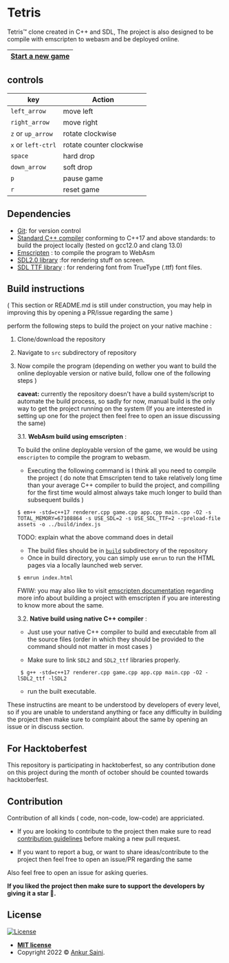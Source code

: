 # Tetris
Tetris™ clone created in C++ and SDL, The project is also designed to be compile with emscripten to webasm and be deployed online.

| [Start a new game](https://tetrisplusplus.netlify.app/) |
| --------------------------------------- |

## controls

| key                | Action                   |
|--------------------|--------------------------|
| `left_arrow`       | move left                |
| `right_arrow`      | move right               |
| `z` or `up_arrow`  | rotate clockwise         |
| `x` or `left-ctrl` | rotate counter clockwise |
| `space`            | hard drop                |
| `down_arrow`       | soft drop                |
| `p`                | pause game               |
| `r`                | reset game               |

## Dependencies

- [Git](https://git-scm.com): for version control
- [Standard C++ compiler](https://en.wikipedia.org/wiki/List_of_compilers#cite_ref-15) conforming to C++17 and above standards: to build the project locally (tested on gcc12.0 and clang 13.0)
- [Emscripten](https://emscripten.org) : to compile the program to WebAsm
- [SDL2.0 library](https://github.com/libsdl-org/SDL) :for rendering stuff on screen.
- [SDL TTF library](https://github.com/libsdl-org/SDL_ttf) : for rendering font from TrueType (.ttf) font files.

## Build instructions
( This section or README.md is still under construction, you may help in improving this by opening a PR/issue regarding the same )

perform the following steps to build the project on your native machine :

1. Clone/download the repository

2. Navigate to `src` subdirectory of repository

3. Now compile the program  (depending on wether you want to build the online deployable version or native build, follow one of the following steps )

   **caveat:** currently the repository doesn't have a build system/script to automate the build process, so sadly for now, manual build is the only way to get the project running on the system (If you are interested in setting up one for the project then feel free to open an issue discussing the same)

    3.1. **WebAsm build using emscripten** :


    To build the online deployable version of the game, we would be using `emscripten` to compile the program to webasm.

    - Executing the following command is I think all you need to compile the project ( do note that Emscripten tend to take relatively long time than your average C++ compiler to build the project, and compilling for the first time would almost always take much longer to build than subsequent builds )
    ``` shell
    $ em++ -std=c++17 renderer.cpp game.cpp app.cpp main.cpp -O2 -s TOTAL_MEMORY=67108864 -s USE_SDL=2 -s USE_SDL_TTF=2 --preload-file assets -o ../build/index.js
    ```

    TODO: explain what the above command does in detail

    - The build files should be in [`build`](./build) subdirectory of the repository
    - Once in build directory, you can simply use `emrun` to run the HTML pages via a locally launched web server.

    ``` shell
    $ emrun index.html
    ```

    FWIW: you may also like to visit [emscripten documentation](https://emscripten.org/docs/compiling/Building-Projects.html#building-projects) regarding more info about building a project with emscripten if you are interesting to know more about the same.

    3.2. **Native build using native C++ compiler** :

    - Just use your native C++ compiler to build and executable from all the source files (order in which they should be provided to the command should not matter in most cases )

    - Make sure to link `SDL2` and `SDL2_ttf` libraries properly.

    ```shell
     $ g++ -std=c++17 renderer.cpp game.cpp app.cpp main.cpp -O2 -lSDL2_ttf -lSDL2
    ```

    - run the built executable.

These instructins are meant to be understood by developers of every level, so if you are unable to understand anything or face any difficulty in building the project then make sure to complaint about the same by opening an issue or in discuss section.

## For Hacktoberfest

This repository is participating in hacktoberfest, so any contribution done on this project during the month of october should be counted towards hacktoberfest.

## Contribution

Contribution of all kinds ( code, non-code, low-code) are appriciated. 

- If you are looking to contribute to the project then make sure to read [contribution guidelines](./CONTRIBUTING.md) before making a new pull request.

- If you want to report a bug, or want to share ideas/contribute to the project then feel free to open an issue/PR regarding the same

Also feel free to open an issue for asking queries.

**If you liked the project then make sure to support the developers by giving it a star 🤩.**

## License

[![License](http://img.shields.io/:license-mit-blue.svg?style=flat-square)](http://badges.mit-license.org)

- **[MIT license](./LICENSE)**
- Copyright 2022 © <a href="https://github.com/Arsenic-ATG" target="_blank">Ankur Saini</a>.
